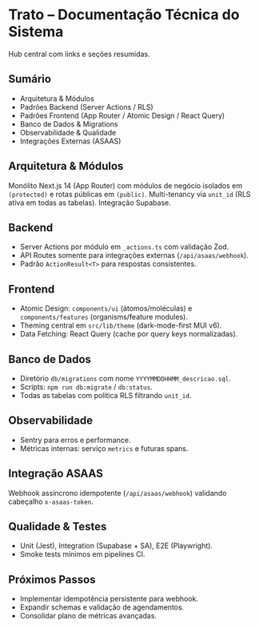 # Trato – Documentação Técnica do Sistema

Hub central com links e seções resumidas.

## Sumário

- Arquitetura & Módulos
- Padrões Backend (Server Actions / RLS)
- Padrões Frontend (App Router / Atomic Design / React Query)
- Banco de Dados & Migrations
- Observabilidade & Qualidade
- Integrações Externas (ASAAS)

## Arquitetura & Módulos

Monólito Next.js 14 (App Router) com módulos de negócio isolados em `(protected)` e rotas públicas em `(public)`. Multi-tenancy via `unit_id` (RLS ativa em todas as tabelas). Integração Supabase.

## Backend

- Server Actions por módulo em `_actions.ts` com validação Zod.
- API Routes somente para integrações externas (`/api/asaas/webhook`).
- Padrão `ActionResult<T>` para respostas consistentes.

## Frontend

- Atomic Design: `components/ui` (átomos/moléculas) e `components/features` (organisms/feature modules).
- Theming central em `src/lib/theme` (dark-mode-first MUI v6).
- Data Fetching: React Query (cache por query keys normalizadas).

## Banco de Dados

- Diretório `db/migrations` com nome `YYYYMMDDHHMM_descricao.sql`.
- Scripts: `npm run db:migrate` / `db:status`.
- Todas as tabelas com política RLS filtrando `unit_id`.

## Observabilidade

- Sentry para erros e performance.
- Métricas internas: serviço `metrics` e futuras spans.

## Integração ASAAS

Webhook assíncrono idempotente (`/api/asaas/webhook`) validando cabeçalho `x-asaas-token`.

## Qualidade & Testes

- Unit (Jest), Integration (Supabase + SA), E2E (Playwright).
- Smoke tests mínimos em pipelines CI.

## Próximos Passos

- Implementar idempotência persistente para webhook.
- Expandir schemas e validação de agendamentos.
- Consolidar plano de métricas avançadas.
